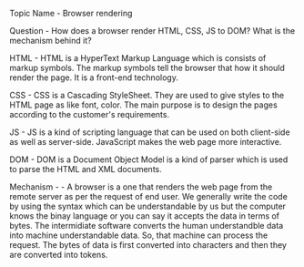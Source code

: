
Topic Name - Browser rendering

Question - How does a browser render HTML, CSS, JS to DOM? What is the mechanism behind it?


HTML - HTML is a HyperText Markup Language which is consists of markup symbols. The markup symbols tell the browser that how it should render the page. It is a front-end technology.

CSS - CSS is a Cascading StyleSheet. They are used to give styles to the HTML page as like font, color. The main purpose is to design the pages according to the customer's requirements.

JS - JS is a kind of scripting language that can be used on both client-side as well as server-side. JavaScript makes the web page more interactive.

DOM - DOM is a Document Object Model is a kind of parser which is used to parse the HTML and XML documents.

Mechanism -
            - A browser is a one that renders the web page from the remote server as per the request of end user. We generally write the code by using the syntax which can be understandable by us but the computer knows the binay language or you can say it accepts the data in terms of bytes. The intermidiate software converts the human understandble data into machine understandable data. So, that machine can process the request. The bytes of data is first converted into characters and then they are converted into tokens. 